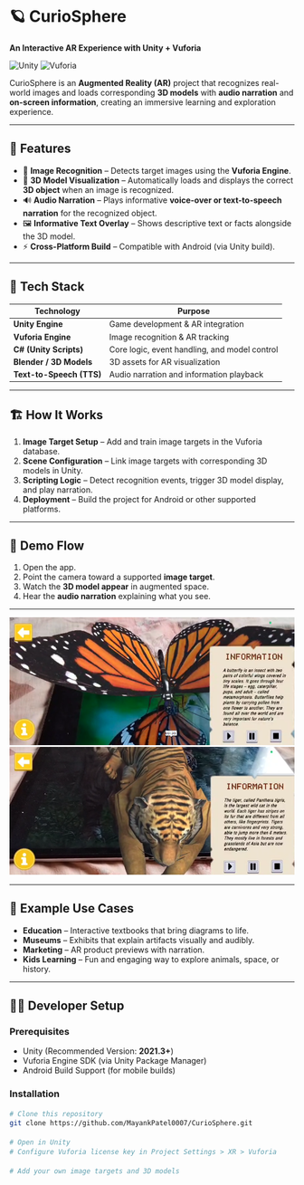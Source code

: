# 🪐 CurioSphere  
**An Interactive AR Experience with Unity + Vuforia**  


![Unity](https://img.shields.io/badge/Unity-2021.3-blue?logo=unity&logoColor=white)
![Vuforia](https://img.shields.io/badge/Vuforia-Engine-orange?logo=vuforia&logoColor=white)


CurioSphere is an **Augmented Reality (AR)** project that recognizes real-world images and loads corresponding **3D models** with **audio narration** and **on-screen information**, creating an immersive learning and exploration experience.  

---

## 🚀 Features

- 🧠 **Image Recognition** – Detects target images using the **Vuforia Engine**.  
- 🧩 **3D Model Visualization** – Automatically loads and displays the correct **3D object** when an image is recognized.  
- 🔊 **Audio Narration** – Plays informative **voice-over or text-to-speech narration** for the recognized object.  
- 🖼️ **Informative Text Overlay** – Shows descriptive text or facts alongside the 3D model.  
- ⚡ **Cross-Platform Build** – Compatible with Android (via Unity build).  

---

## 🧰 Tech Stack

| Technology | Purpose |
|-------------|----------|
| **Unity Engine** | Game development & AR integration |
| **Vuforia Engine** | Image recognition & AR tracking |
| **C# (Unity Scripts)** | Core logic, event handling, and model control |
| **Blender / 3D Models** | 3D assets for AR visualization |
| **Text-to-Speech (TTS)** | Audio narration and information playback |

---

## 🏗️ How It Works

1. **Image Target Setup** – Add and train image targets in the Vuforia database.  
2. **Scene Configuration** – Link image targets with corresponding 3D models in Unity.  
3. **Scripting Logic** – Detect recognition events, trigger 3D model display, and play narration.  
4. **Deployment** – Build the project for Android or other supported platforms.  

---

## 📱 Demo Flow

1. Open the app.  
2. Point the camera toward a supported **image target**.  
3. Watch the **3D model appear** in augmented space.  
4. Hear the **audio narration** explaining what you see.  

---

![Demo Image](butterfly.png)
![Demo Image](tiger.png)

---

## 🧩 Example Use Cases

- **Education** – Interactive textbooks that bring diagrams to life.  
- **Museums** – Exhibits that explain artifacts visually and audibly.  
- **Marketing** – AR product previews with narration.  
- **Kids Learning** – Fun and engaging way to explore animals, space, or history.  

---

## 🧑‍💻 Developer Setup

### Prerequisites
- Unity (Recommended Version: **2021.3+**)  
- Vuforia Engine SDK (via Unity Package Manager)  
- Android Build Support (for mobile builds)

### Installation
```bash
# Clone this repository
git clone https://github.com/MayankPatel0007/CurioSphere.git

# Open in Unity
# Configure Vuforia license key in Project Settings > XR > Vuforia

# Add your own image targets and 3D models
